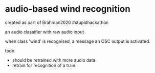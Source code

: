 # audio-based wind recognition 

created as part of Brahman2020 #stupidhackathon  

an audio classifier with raw audio input  

when class 'wind' is recognised, a message an OSC output is activated. 

todo:
- should be retrained with more audio data
- retrain for recognition of a train 



